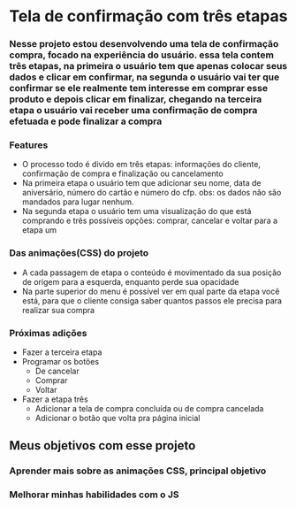 # Tela de confirmação com três etapas

<h3>Nesse projeto estou desenvolvendo uma tela de confirmação compra, focado na experiência do usuário. essa tela contem três etapas, na primeira o usuário tem que apenas colocar
seus dados e clicar em confirmar, na segunda o usuário vai ter que confirmar se ele realmente tem interesse em comprar esse produto e depois clicar em finalizar, chegando na 
terceira etapa o usuário vai receber uma confirmação de compra efetuada e pode finalizar a compra</h3>

### Features

<ul>
  <li>O processo todo é divido em três etapas: informações do cliente, confirmação de compra e finalização ou cancelamento</li>
  <li>Na primeira etapa o usuário tem que adicionar seu nome, data de aniversário, número do cartão e número do cfp. obs: os dados não são mandados para lugar nenhum.</li>
  <li>Na segunda etapa o usuário tem uma visualização do que está comprando e três possíveis opções: comprar, cancelar e voltar para a etapa um</li>
</ul>

### Das animações(CSS) do projeto

<ul>
  <li>A cada passagem de etapa o conteúdo é movimentado da sua posição de origem para a esquerda, enquanto perde sua opacidade</li>
  <li>Na parte superior do menu é possível ver em qual parte da etapa você está, para que o cliente consiga saber quantos passos ele precisa para realizar sua compra</li>
</ul>

### Próximas adições
<ul>
  <li>Fazer a terceira etapa</li>
  <li>Programar os botões
    <ul>
      <li>De cancelar</li>
      <li>Comprar</li>
      <li>Voltar</li>
    </ul>
  </li>
  <li>Fazer a etapa três
    <ul>
      <li>Adicionar a tela de compra concluída ou de compra cancelada</li>
       <li>Adicionar o botão que volta pra página inicial</li>
    </ul>
  </li>
</ul>


<h2>Meus objetivos com esse projeto</h2>
<h3>Aprender mais sobre as animações CSS, principal objetivo</h3>
<h3>Melhorar minhas habilidades com o JS</h3>

